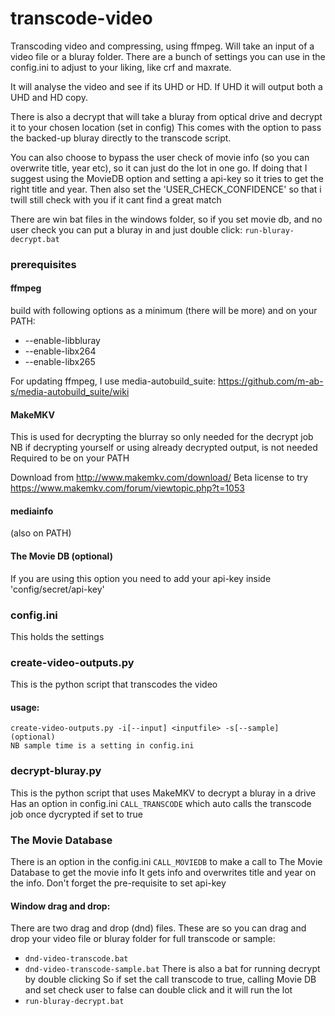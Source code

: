 # transcode-video

Transcoding video and compressing, using ffmpeg. Will take an input of a video file or a bluray folder.
There are a bunch of settings you can use in the config.ini to adjust to your liking, like crf and maxrate.

It will analyse the video and see if its UHD or HD. If UHD it will output both a UHD and HD copy.

There is also a decrypt that will take a bluray from optical drive and decrypt it to your chosen location (set in config)
This comes with the option to pass the backed-up bluray directly to the transcode script.

You can also choose to bypass the user check of movie info (so you can overwrite title, year etc), so it can just do the lot in one go.
If doing that I suggest using the MovieDB option and setting a api-key so it tries to get the right title and year.
Then also set the 'USER_CHECK_CONFIDENCE' so that i twill still check with you if it cant find a great match

There are win bat files in the windows folder, so if you set movie db, and no user check you can put a bluray in and just double click:	`run-bluray-decrypt.bat`


### prerequisites
#### ffmpeg 
build with following options as a minimum (there will be more) and on your PATH:	
*	--enable-libbluray
*	--enable-libx264 
*	--enable-libx265

For updating ffmpeg, I use media-autobuild_suite:		https://github.com/m-ab-s/media-autobuild_suite/wiki

#### MakeMKV
This is used for decrypting the blurray so only needed for the decrypt job
NB if decrypting yourself or using already decrypted output, is not needed
Required to be on your PATH

Download from 				http://www.makemkv.com/download/
Beta license to try 		https://www.makemkv.com/forum/viewtopic.php?t=1053

#### mediainfo
(also on PATH)

#### The Movie DB (optional)
If you are using this option you need to add your api-key inside 'config/secret/api-key'

### config.ini
This holds the settings

### create-video-outputs.py
This is the python script that transcodes the video

#### usage:
	create-video-outputs.py -i[--input] <inputfile> -s[--sample] (optional)
	NB sample time is a setting in config.ini
	
### decrypt-bluray.py
This is the python script that uses MakeMKV to decrypt a bluray in a drive
Has an option in config.ini `CALL_TRANSCODE` which auto calls the transcode job once dycrypted if set to true

### The Movie Database
There is an option in the config.ini `CALL_MOVIEDB` to make a call to The Movie Database to get the movie info
It gets info and overwrites title and year on the info. Don't forget the pre-requisite to set api-key


#### Window drag and drop:
There are two drag and drop (dnd) files. These are so you can drag and drop your video file or bluray folder for full transcode or sample:
*	`dnd-video-transcode.bat`	
*	`dnd-video-transcode-sample.bat`
There is also a bat for running decrypt by double clicking
So if set the call transcode to true, calling Movie DB and set check user to false can double click and it will run the lot
*	`run-bluray-decrypt.bat`









